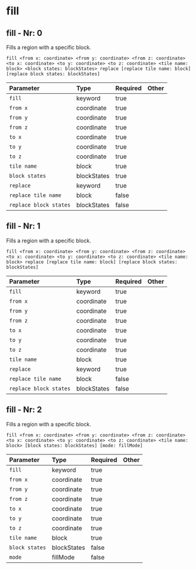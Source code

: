 # fill

## fill - Nr: 0

Fills a region with a specific block.

```mcfunction
fill <from x: coordinate> <from y: coordinate> <from z: coordinate> <to x: coordinate> <to y: coordinate> <to z: coordinate> <tile name: block> <block states: blockStates> replace [replace tile name: block] [replace block states: blockStates]
```

|Parameter|Type|Required|Other|
|:---|:---|:---|:---|
|`fill`|keyword|true||
|`from x`|coordinate|true||
|`from y`|coordinate|true||
|`from z`|coordinate|true||
|`to x`|coordinate|true||
|`to y`|coordinate|true||
|`to z`|coordinate|true||
|`tile name`|block|true||
|`block states`|blockStates|true||
|`replace`|keyword|true||
|`replace tile name`|block|false||
|`replace block states`|blockStates|false||



## fill - Nr: 1

Fills a region with a specific block.

```mcfunction
fill <from x: coordinate> <from y: coordinate> <from z: coordinate> <to x: coordinate> <to y: coordinate> <to z: coordinate> <tile name: block> replace [replace tile name: block] [replace block states: blockStates]
```

|Parameter|Type|Required|Other|
|:---|:---|:---|:---|
|`fill`|keyword|true||
|`from x`|coordinate|true||
|`from y`|coordinate|true||
|`from z`|coordinate|true||
|`to x`|coordinate|true||
|`to y`|coordinate|true||
|`to z`|coordinate|true||
|`tile name`|block|true||
|`replace`|keyword|true||
|`replace tile name`|block|false||
|`replace block states`|blockStates|false||



## fill - Nr: 2

Fills a region with a specific block.

```mcfunction
fill <from x: coordinate> <from y: coordinate> <from z: coordinate> <to x: coordinate> <to y: coordinate> <to z: coordinate> <tile name: block> [block states: blockStates] [mode: fillMode]
```

|Parameter|Type|Required|Other|
|:---|:---|:---|:---|
|`fill`|keyword|true||
|`from x`|coordinate|true||
|`from y`|coordinate|true||
|`from z`|coordinate|true||
|`to x`|coordinate|true||
|`to y`|coordinate|true||
|`to z`|coordinate|true||
|`tile name`|block|true||
|`block states`|blockStates|false||
|`mode`|fillMode|false||


